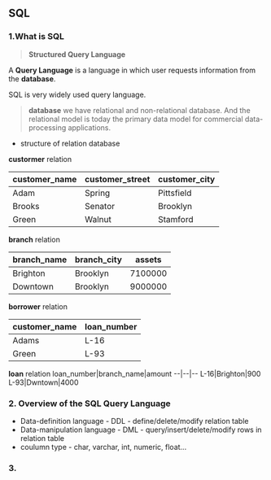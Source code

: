 ## SQL 

### 1.What is SQL  

> **Structured Query Language**

A **Query Language** is a language in which user requests information from the **database**.

SQL is very widely used query language.

> **database**
we have relational and non-relational database. And the relational model is today the primary data model for commercial data-processing applications.

* structure of relation database

**custormer** relation

customer_name|customer_street|customer_city
--|--|--
Adam|Spring|Pittsfield
Brooks|Senator|Brooklyn
Green|Walnut|Stamford

**branch** relation

branch_name|branch_city|assets
--|--|--
Brighton|Brooklyn|7100000
Downtown|Brooklyn|9000000

**borrower** relation

customer_name|loan_number
--|--
Adams|L-16
Green|L-93

**loan** relation
loan_number|branch_name|amount
--|--|--
L-16|Brighton|900
L-93|Dwntown|4000

### 2. Overview of the SQL Query Language

* Data-definition language - DDL - define/delete/modify relation table
* Data-manipulation language - DML - query/insert/delete/modify rows in relation table
* coulumn type - char, varchar, int, numeric, float...

### 3. 
